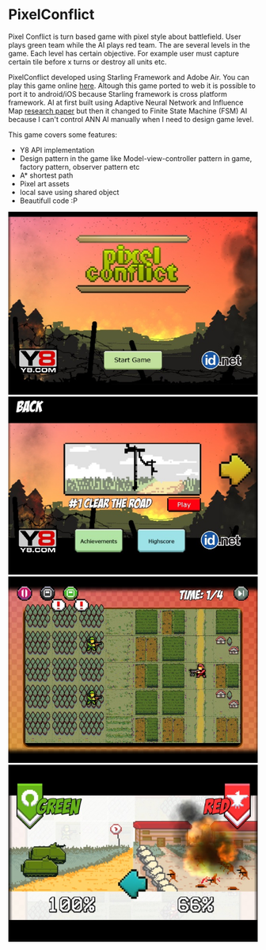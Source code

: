 # PixelConflict

Pixel Conflict is turn based game with pixel style about battlefield. User plays green team while the AI plays red team. The are several levels in the game. Each level has certain objective. For example user must capture certain tile before x turns or destroy all units etc.

PixelConflict developed using Starling Framework and Adobe Air. You can play this game online [here](http://www.y8.com/games/pixel_conflict). Altough this game ported to web it is possible to port it to android/iOS because Starling framework is cross platform framework. AI at first built using Adaptive Neural Network and Influence Map [research paper](http://https://www.aaai.org/Papers/AIIDE/2008/AIIDE08-027.pdf]) but then it changed to Finite State Machine (FSM) AI because I can't control ANN AI manually when I need to design game level.

This game covers some features:
- Y8 API implementation
- Design pattern in the game like Model-view-controller pattern in game, factory pattern, observer pattern etc
- A* shortest path 
- Pixel art assets
- local save using shared object
- Beautifull code :P


![screenshot 1](pic1.jpg "Screenshot 1")
![screenshot 2](pic2.jpg "Screenshot 2")
![screenshot 3](pic3.jpg "Screenshot 3")
![screenshot 4](pic4.jpg "Screenshot 4")


